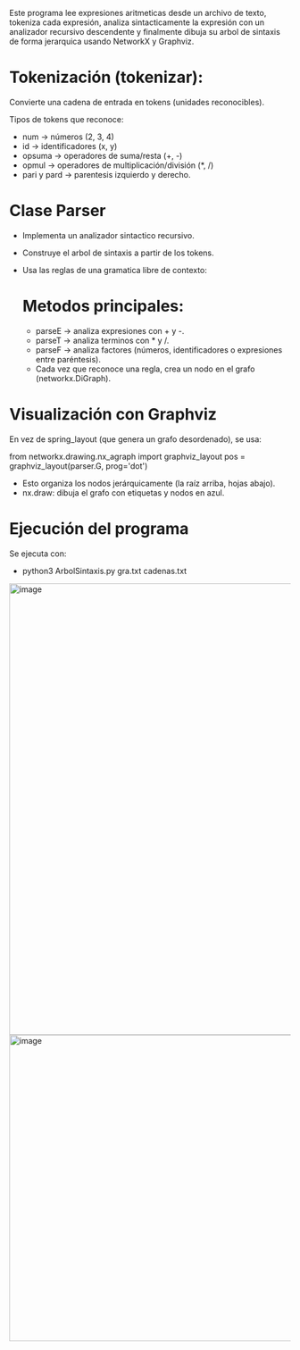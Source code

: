 Este programa lee expresiones aritmeticas desde un archivo de texto, tokeniza cada expresión, analiza sintacticamente la expresión con un analizador recursivo descendente y finalmente dibuja su arbol de sintaxis de forma jerarquica usando NetworkX y Graphviz.

# Tokenización (tokenizar):

Convierte una cadena de entrada en tokens (unidades reconocibles).

Tipos de tokens que reconoce:

- num → números (2, 3, 4)
- id → identificadores (x, y)
- opsuma → operadores de suma/resta (+, -)
- opmul → operadores de multiplicación/división (*, /)
- pari y pard → parentesis izquierdo y derecho.

# Clase Parser
- Implementa un analizador sintactico recursivo.
- Construye el arbol de sintaxis a partir de los tokens.
- Usa las reglas de una gramatica libre de contexto:

  # Metodos principales:

  - parseE → analiza expresiones con + y -.
  - parseT → analiza terminos con * y /.
  - parseF → analiza factores (números, identificadores o expresiones entre paréntesis).
  - Cada vez que reconoce una regla, crea un nodo en el grafo (networkx.DiGraph).

# Visualización con Graphviz
En vez de spring_layout (que genera un grafo desordenado), se usa:

from networkx.drawing.nx_agraph import graphviz_layout
pos = graphviz_layout(parser.G, prog='dot')

- Esto organiza los nodos jerárquicamente (la raíz arriba, hojas abajo).
- nx.draw: dibuja el grafo con etiquetas y nodos en azul.

# Ejecución del programa

Se ejecuta con:
- python3 ArbolSintaxis.py gra.txt cadenas.txt

<img width="848" height="809" alt="image" src="https://github.com/user-attachments/assets/96d15f91-83ea-48e7-ac37-d182d67a93ba" />

<img width="641" height="549" alt="image" src="https://github.com/user-attachments/assets/2d25daca-1aec-465e-a339-e26440320a41" />


